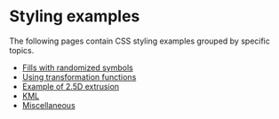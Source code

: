 # Styling examples

The following pages contain CSS styling examples grouped by specific topics.

<div class="grid cards" markdown>

-   [Fills with randomized symbols](randomfills.md)
-   [Using transformation functions](transformation.md)
-   [Example of 2.5D extrusion](extrude.md)
-   [KML](kml.md)
-   [Miscellaneous](misc.md)

</div>
